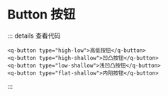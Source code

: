 # Button 按钮

<ButtonExample></ButtonExample>

::: details 查看代码
```vue
<q-button type="high-low">高低按钮</q-button>
<q-button type="high-shallow">凹凸按钮</q-button>
<q-button type="low-shallow">浅凹凸按钮</q-button>
<q-button type="flat-shallow">内陷按钮</q-button>
```
:::


<script setup>
import ButtonExample from '../../examples/ButtonExample.vue'
</script>